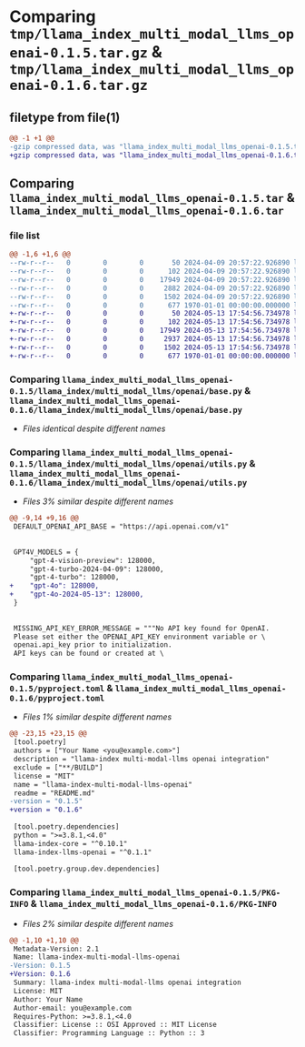 # Comparing `tmp/llama_index_multi_modal_llms_openai-0.1.5.tar.gz` & `tmp/llama_index_multi_modal_llms_openai-0.1.6.tar.gz`

## filetype from file(1)

```diff
@@ -1 +1 @@
-gzip compressed data, was "llama_index_multi_modal_llms_openai-0.1.5.tar", max compression
+gzip compressed data, was "llama_index_multi_modal_llms_openai-0.1.6.tar", max compression
```

## Comparing `llama_index_multi_modal_llms_openai-0.1.5.tar` & `llama_index_multi_modal_llms_openai-0.1.6.tar`

### file list

```diff
@@ -1,6 +1,6 @@
--rw-r--r--   0        0        0       50 2024-04-09 20:57:22.926890 llama_index_multi_modal_llms_openai-0.1.5/README.md
--rw-r--r--   0        0        0      102 2024-04-09 20:57:22.926890 llama_index_multi_modal_llms_openai-0.1.5/llama_index/multi_modal_llms/openai/__init__.py
--rw-r--r--   0        0        0    17949 2024-04-09 20:57:22.926890 llama_index_multi_modal_llms_openai-0.1.5/llama_index/multi_modal_llms/openai/base.py
--rw-r--r--   0        0        0     2882 2024-04-09 20:57:22.926890 llama_index_multi_modal_llms_openai-0.1.5/llama_index/multi_modal_llms/openai/utils.py
--rw-r--r--   0        0        0     1502 2024-04-09 20:57:22.926890 llama_index_multi_modal_llms_openai-0.1.5/pyproject.toml
--rw-r--r--   0        0        0      677 1970-01-01 00:00:00.000000 llama_index_multi_modal_llms_openai-0.1.5/PKG-INFO
+-rw-r--r--   0        0        0       50 2024-05-13 17:54:56.734978 llama_index_multi_modal_llms_openai-0.1.6/README.md
+-rw-r--r--   0        0        0      102 2024-05-13 17:54:56.734978 llama_index_multi_modal_llms_openai-0.1.6/llama_index/multi_modal_llms/openai/__init__.py
+-rw-r--r--   0        0        0    17949 2024-05-13 17:54:56.734978 llama_index_multi_modal_llms_openai-0.1.6/llama_index/multi_modal_llms/openai/base.py
+-rw-r--r--   0        0        0     2937 2024-05-13 17:54:56.734978 llama_index_multi_modal_llms_openai-0.1.6/llama_index/multi_modal_llms/openai/utils.py
+-rw-r--r--   0        0        0     1502 2024-05-13 17:54:56.734978 llama_index_multi_modal_llms_openai-0.1.6/pyproject.toml
+-rw-r--r--   0        0        0      677 1970-01-01 00:00:00.000000 llama_index_multi_modal_llms_openai-0.1.6/PKG-INFO
```

### Comparing `llama_index_multi_modal_llms_openai-0.1.5/llama_index/multi_modal_llms/openai/base.py` & `llama_index_multi_modal_llms_openai-0.1.6/llama_index/multi_modal_llms/openai/base.py`

 * *Files identical despite different names*

### Comparing `llama_index_multi_modal_llms_openai-0.1.5/llama_index/multi_modal_llms/openai/utils.py` & `llama_index_multi_modal_llms_openai-0.1.6/llama_index/multi_modal_llms/openai/utils.py`

 * *Files 3% similar despite different names*

```diff
@@ -9,14 +9,16 @@
 DEFAULT_OPENAI_API_BASE = "https://api.openai.com/v1"
 
 
 GPT4V_MODELS = {
     "gpt-4-vision-preview": 128000,
     "gpt-4-turbo-2024-04-09": 128000,
     "gpt-4-turbo": 128000,
+    "gpt-4o": 128000,
+    "gpt-4o-2024-05-13": 128000,
 }
 
 
 MISSING_API_KEY_ERROR_MESSAGE = """No API key found for OpenAI.
 Please set either the OPENAI_API_KEY environment variable or \
 openai.api_key prior to initialization.
 API keys can be found or created at \
```

### Comparing `llama_index_multi_modal_llms_openai-0.1.5/pyproject.toml` & `llama_index_multi_modal_llms_openai-0.1.6/pyproject.toml`

 * *Files 1% similar despite different names*

```diff
@@ -23,15 +23,15 @@
 [tool.poetry]
 authors = ["Your Name <you@example.com>"]
 description = "llama-index multi-modal-llms openai integration"
 exclude = ["**/BUILD"]
 license = "MIT"
 name = "llama-index-multi-modal-llms-openai"
 readme = "README.md"
-version = "0.1.5"
+version = "0.1.6"
 
 [tool.poetry.dependencies]
 python = ">=3.8.1,<4.0"
 llama-index-core = "^0.10.1"
 llama-index-llms-openai = "^0.1.1"
 
 [tool.poetry.group.dev.dependencies]
```

### Comparing `llama_index_multi_modal_llms_openai-0.1.5/PKG-INFO` & `llama_index_multi_modal_llms_openai-0.1.6/PKG-INFO`

 * *Files 2% similar despite different names*

```diff
@@ -1,10 +1,10 @@
 Metadata-Version: 2.1
 Name: llama-index-multi-modal-llms-openai
-Version: 0.1.5
+Version: 0.1.6
 Summary: llama-index multi-modal-llms openai integration
 License: MIT
 Author: Your Name
 Author-email: you@example.com
 Requires-Python: >=3.8.1,<4.0
 Classifier: License :: OSI Approved :: MIT License
 Classifier: Programming Language :: Python :: 3
```

